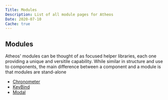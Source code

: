 ```yaml
---
Title: Modules
Description: List of all module pages for Atheos
Date: 2020-07-10
Cache: true
---
```

<section>
	<h1>Modules</h1>
	<p>Atheos' modules can be thought of as focused helper libraries, each one providing a unique and versitile capability. While similar in structure and use to components, the main difference between a component and a module is that modules are stand-alone </p>
</section>
<section>
	<ul>
		<li><a href="/docs/api/modules/chronometer">Chronometer</a></li>
		<li><a href="/docs/api/modules/keybind">KeyBind</a></li>
		<li><a href="/docs/api/modules/modal">Modal</a></li>
	</ul>
</section>